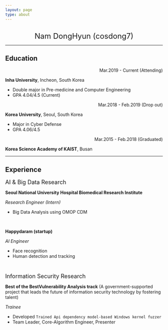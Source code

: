 ```yaml
---
layout: page
type: about
---
```


<br>

<center><font size = 5>Nam DongHyun (cosdong7)</font></center>



---

## Education

<div style="text-align: right"> Mar.2019 - Current (Attending) </div>

**Inha University**, Incheon, South Korea 

* Double major in Pre-medicine and Computer Engineering
* GPA 4.04/4.5 (Current) 

<div style="text-align: right"> Mar.2018 - Feb.2019 (Drop out) </div>

**Korea University**, Seoul, South Korea 

* Major in Cyber Defense
* GPA 4.06/4.5

<div style="text-align: right"> Mar.2015 - Feb.2018 (Graduated) </div>

**Korea Science Academy of KAIST**, Busan 



---



## Experience 

<font size = 4>AI & Big Data Research</font>

**Seoul National University Hospital Biomedical Research Institute**   

*Research Engineer (Intern)*  

* Big Data Analysis using OMOP CDM

<br>

**Happydaram (startup)**  

*AI Engineer*  

* Face recognition
* Human detection and tracking



<br>

<font size = 4>Information Security Research</font>

**Best of the BestVulnerability Analysis track** (A government-supported project that leads the future of information security technology by fostering talent)  

*Trainee*  

* Developed ```Trained Api dependency model-based Windows kernel fuzzer```
* Team Leader, Core-Algorithm Engineer, Presenter